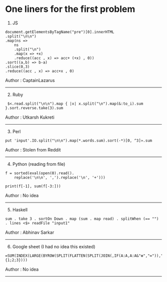 # One liners for the first problem

1. JS
```
document.getElementsByTagName("pre")[0].innerHTML
.split("\n\n")
.map(ns => 
	ns
	.split("\n")
 	.map(x => +x)
	.reduce((acc , x) => acc+ (+x) , 0))
.sort((a,b) => b-a)
.slice(0,3)
.reduce((acc , x) => acc+x , 0)
```
Author : CaptainLazarus

---

2. Ruby
```
 $<.read.split("\n\n").map { |x| x.split("\n").map(&:to_i).sum }.sort.reverse.take(3).sum
```

Author : Utkarsh Kukreti

---

3. Perl
```
put 'input'.IO.split("\n\n").map(*.words.sum).sort(-*)[0, ^3]».sum
```

Author : Stolen from Reddit

---

4. Python (reading from file)
```
f = sorted(eval(open(0).read().
    replace('\n\n', ',').replace('\n', '+')))

print(f[-1], sum(f[-3:]))
```

Author : No idea

---

5. Haskell
```
sum . take 3 . sortOn Down . map (sum . map read) . splitWhen (== "") . lines <$> readFile "input1"
```

Author : Abhinav Sarkar

---

6. Google sheet (I had no idea this existed)
```
=SUM(INDEX(LARGE(BYROW(SPLIT(FLATTEN(SPLIT(JOIN(,IF(A:A,A:A&"❆","∞")),"∞")),"❆"),LAMBDA(r,SUM(r))),{1;2;3})))
```

Author : No idea

---
